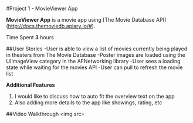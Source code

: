 #Project 1 - MovieViewer App

**MovieViewer App** is a movie app using [The Movie Database API] (http://docs.themoviedb.apiary.io/#).

Time Spent **3** hours

##User Stories
-User is able to view a list of movies currently being played in theaters from The Movie Database
-Poster images are loaded using the UIImageView category in the AFNetworking library
-User sees a loading state while waiting for the movies API
-User can pull to refresh the movie list

**Additional Features**

1. I would like to discuss how to auto fit the overview text on the app
2. Also adding more details to the app like showings, rating, etc 

##Video Walkthrough
<img src=
